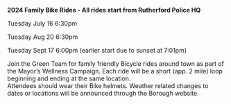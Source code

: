 **2024 Family Bike Rides - All rides start from Rutherford Police HQ**

Tuesday July 16 6:30pm

Tuesday Aug 20 6:30pm 

Tuesday Sept 17 6:00pm (earlier start due to sunset at 7:01pm)

Join the Green Team for family friendly Bicycle rides around town as part of the  Mayor’s Wellness Campaign.  Each ride will be a short (app. 2 mile) loop beginning and ending at the same location.  
Attendees should wear their Bike helmets.  Weather related changes to dates or locations will be announced through the Borough website.

